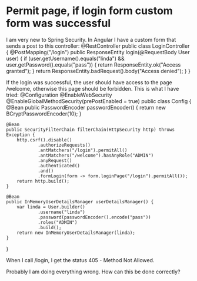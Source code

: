 
# Permit page, if login form custom form was successful

I am very new to Spring Security. In Angular I have a custom form that sends a post to this controller:
@RestController
public class LoginController {
    @PostMapping("/login")
    public ResponseEntity<String> login(@RequestBody User user) {
        if (user.getUsername().equals("linda") && user.getPassword().equals("pass")) {
            return ResponseEntity.ok("Access granted");
        }
        return ResponseEntity.badRequest().body("Access denied");
    }
}

If the login was successful, the user should have access to the page /welcome, otherwise this page should be forbidden.
This is what I have tried:
@Configuration
@EnableWebSecurity
@EnableGlobalMethodSecurity(prePostEnabled = true)
public class Config {
    @Bean
    public PasswordEncoder passwordEncoder() {
        return new BCryptPasswordEncoder(10);
    }

    @Bean
    public SecurityFilterChain filterChain(HttpSecurity http) throws Exception {
        http.csrf().disable()
                .authorizeRequests()
                .antMatchers("/login").permitAll()
                .antMatchers("/welcome").hasAnyRole("ADMIN")
                .anyRequest()
                .authenticated()
                .and()
                .formLogin(form -> form.loginPage("/login").permitAll());
        return http.build();
    }

    @Bean
    public InMemoryUserDetailsManager userDetailsManager() {
        var linda = User.builder()
                .username("linda")
                .password(passwordEncoder().encode("pass"))
                .roles("ADMIN")
                .build();
        return new InMemoryUserDetailsManager(linda);
    }
}

When I call /login, I get the status 405 - Method Not Allowed.

Probably I am doing everything wrong. How can this be done correctly?

        